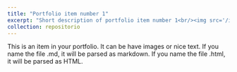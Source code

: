 ```yaml
---
title: "Portfolio item number 1"
excerpt: "Short description of portfolio item number 1<br/><img src='/images/500x300.png'>"
collection: repositorio
---
```


This is an item in your portfolio. It can be have images or nice text. If you name the file .md, it will be parsed as markdown. If you name the file .html, it will be parsed as HTML. 
